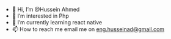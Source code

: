 - 👋 Hi, I’m @Hussein Ahmed
- 👀 I’m interested in Php
- 🌱 I’m currently learning react native
- 📫 How to reach me email me on eng.husseinad@gmail.com

